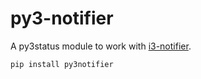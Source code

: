 # py3-notifier

A py3status module to work with 
[i3-notifier](https://www.github.com/sencer/i3-notifier).

    pip install py3notifier
